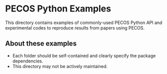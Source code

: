 
# PECOS Python Examples

This directory contains examples of commonly-used PECOS Python API
and experimental codes to reproduce results from papers using PECOS.

## About these examples

* Each folder should be self-contained and clearly specify the package dependencies.
* This directory may not be actively maintained.
